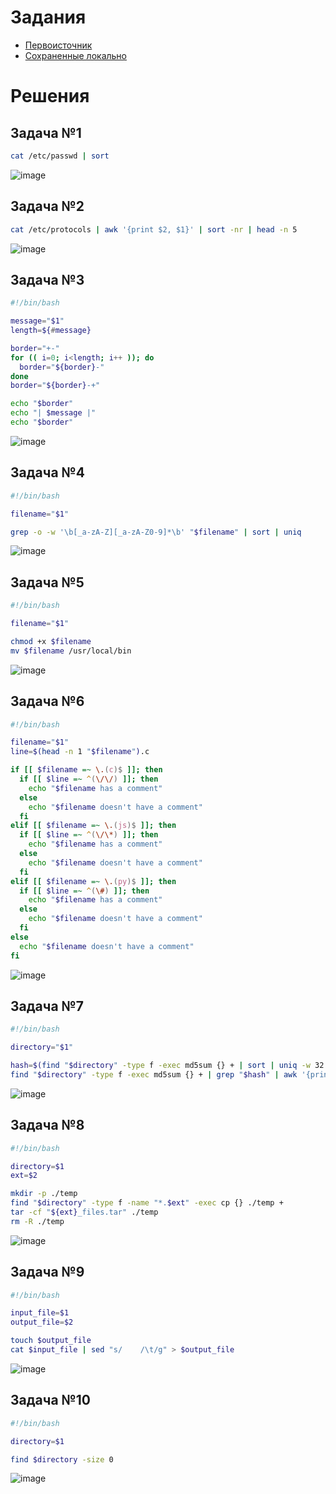 # Задания
* [Первоисточник](https://github.com/true-grue/kisscm/blob/main/pract/pract1.md)
* [Сохраненные локально](tasks.md)

# Решения
## Задача №1
```bash
cat /etc/passwd | sort
```
![image](https://github.com/user-attachments/assets/fb1947f4-4f33-4fff-a0af-9c4295425314)

## Задача №2
```bash
cat /etc/protocols | awk '{print $2, $1}' | sort -nr | head -n 5
```
![image](https://github.com/user-attachments/assets/ac840076-49d9-4f67-96b4-8d015cdb7e71)

## Задача №3
```bash
#!/bin/bash

message="$1"
length=${#message}

border="+-"
for (( i=0; i<length; i++ )); do
  border="${border}-"
done
border="${border}-+"

echo "$border"
echo "| $message |"
echo "$border"
```
![image](https://github.com/user-attachments/assets/03d9b3db-44bf-403c-bdc2-f45d61730665)

## Задача №4
```bash
#!/bin/bash

filename="$1"

grep -o -w '\b[_a-zA-Z][_a-zA-Z0-9]*\b' "$filename" | sort | uniq
```
![image](https://github.com/user-attachments/assets/69359fa2-d4a2-46bf-98bb-fd1afe1b201d)

## Задача №5
```bash
#!/bin/bash

filename="$1"

chmod +x $filename
mv $filename /usr/local/bin
```
![image](https://github.com/user-attachments/assets/ab1c4cd3-84f4-4524-a243-2c54af8c59bd)

## Задача №6
```bash
#!/bin/bash

filename="$1"
line=$(head -n 1 "$filename").c

if [[ $filename =~ \.(c)$ ]]; then
  if [[ $line =~ ^(\/\/) ]]; then
    echo "$filename has a comment"
  else
    echo "$filename doesn't have a comment"
  fi
elif [[ $filename =~ \.(js)$ ]]; then
  if [[ $line =~ ^(\/\*) ]]; then
    echo "$filename has a comment"
  else
    echo "$filename doesn't have a comment"
  fi
elif [[ $filename =~ \.(py)$ ]]; then
  if [[ $line =~ ^(\#) ]]; then
    echo "$filename has a comment"
  else
    echo "$filename doesn't have a comment"
  fi
else
  echo "$filename doesn't have a comment"
fi
```
![image](https://github.com/user-attachments/assets/0ec0fc71-35a7-43d6-823a-0d3a39f59027)

## Задача №7
```bash
#!/bin/bash

directory="$1"

hash=$(find "$directory" -type f -exec md5sum {} + | sort | uniq -w 32 -d | awk '{print $1}')
find "$directory" -type f -exec md5sum {} + | grep "$hash" | awk '{print $2}'
```
![image](https://github.com/user-attachments/assets/09682c9a-6a33-4d28-a9f4-c9a36806b57a)

## Задача №8
```bash
#!/bin/bash

directory=$1
ext=$2

mkdir -p ./temp
find "$directory" -type f -name "*.$ext" -exec cp {} ./temp +
tar -cf "${ext}_files.tar" ./temp
rm -R ./temp
```
![image](https://github.com/user-attachments/assets/3cee82d6-0e67-459a-a96d-4df8f8d9f96f)

## Задача №9
```bash
#!/bin/bash

input_file=$1
output_file=$2

touch $output_file
cat $input_file | sed "s/    /\t/g" > $output_file
```
![image](https://github.com/user-attachments/assets/d66d29e0-3efe-43b6-9db7-e9424cd67e21)

## Задача №10
```bash
#!/bin/bash

directory=$1

find $directory -size 0
```
![image](https://github.com/user-attachments/assets/2d3c227d-6154-4278-a733-45f34a899eb8)
